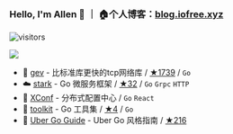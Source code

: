 ### Hello, I'm Allen 👋 ｜ 🏠个人博客：[blog.iofree.xyz](https://blog.iofree.xyz/)
![visitors](https://visitor-badge.laobi.icu/badge?page_id=allenxuxu)

<img src="https://github-readme-stats.vercel.app/api?username=allenxuxu&show_icons=true&icon_color=805AD5&text_color=718096&bg_color=ffffff" />


- 🚀 [gev](https://github.com/Allenxuxu/gev) - 比标准库更快的tcp网络库 / [★1739](https://github.com/Allenxuxu/gev/stargazers) / `Go`
- ☁️ [stark](https://github.com/Allenxuxu/stark) - Go 微服务框架 / [★32](https://github.com/Allenxuxu/stark/stargazers) / `Go` `Grpc` `HTTP`
- 📃 [XConf](https://github.com/micro-in-cn/XConf) - 分布式配置中心  / `Go` `React`
- 🔧 [toolkit](https://github.com/Allenxuxu/toolkit) - Go 工具集 / [★4](https://github.com/Allenxuxu/toolkit/stargazers) / `Go`
- 🧭 [Uber Go Guide](https://github.com/Allenxuxu/uber-go-guide) - Uber Go 风格指南 / [★216](https://github.com/Allenxuxu/uber-go-guide/stargazers) 


